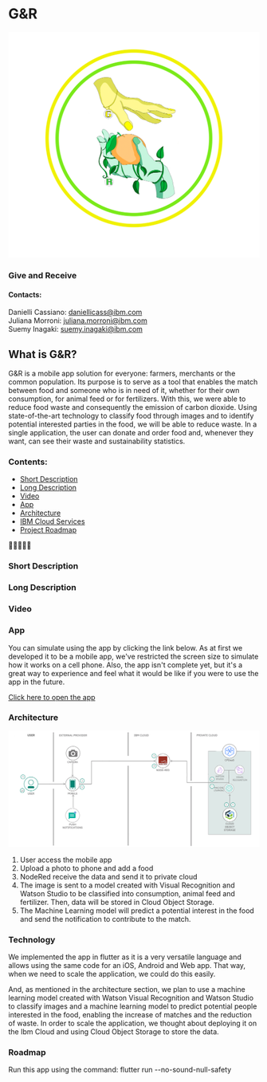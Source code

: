 # G&R 
![Logo](/images/logo.png)

### Give and Receive 

#### Contacts:</br>
Danielli Cassiano: <daniellicass@ibm.com> </br>
Juliana Morroni: <juliana.morroni@ibm.com> </br>
Suemy Inagaki: <suemy.inagaki@ibm.com>


## What is G&R?
G&R is a mobile app solution for everyone: farmers, merchants or the common population. Its purpose is to serve as a tool that enables the match between food and someone who is in need of it, whether for their own consumption, for animal feed or for fertilizers. With this, we were able to reduce food waste and consequently the emission of carbon dioxide. Using state-of-the-art technology to classify food through images and to identify potential interested parties in the food, we will be able to reduce waste. In a single application, the user can donate and order food and, whenever they want, can see their waste and sustainability statistics.

### Contents:

- [Short Description](#short%20description)
- [Long Description](#long%20description)
- [Video](#video)
- [App](#app)
- [Architecture](#architecture)
- [IBM Cloud Services](#technology)
- [Project Roadmap](#roadmap)



🍎🤝👨‍🌾🌱
### Short Description

### Long Description


### Video


### App

You can simulate using the app by clicking the link below. As at first we developed it to be a mobile app, we've restricted the screen size to simulate how it works on a cell phone. Also, the app isn't complete yet, but it's a great way to experience and feel what it would be like if you were to use the app in the future.  

[Click here to open the app](https://suemy-inagaki.github.io/#/) 

### Architecture
![Architecture](/images/architecture.png)

1) User access the mobile app
2) Upload a photo to phone and add a food
3) NodeRed receive the data and send it to private cloud
4) The image is sent to a model created with Visual Recognition and Watson Studio to be classified into consumption, animal feed and fertilizer. Then, data will be stored in Cloud Object Storage. 
5) The Machine Learning model will predict a potential interest in the food and send the notification to contribute to the match. 
### Technology

We implemented the app in flutter as it is a very versatile language and allows using the same code for an iOS, Android and Web app. That way, when we need to scale the application, we could do this easily.

And, as mentioned in the architecture section, we plan to use a machine learning model created with Watson Visual Recognition and Watson Studio to classify images and a machine learning model to predict potential people interested in the food, enabling the increase of matches and the reduction of waste. In order to scale the application, we thought about deploying it on the Ibm Cloud and using Cloud Object Storage to store the data.

### Roadmap 


Run this app using the command: flutter run --no-sound-null-safety





